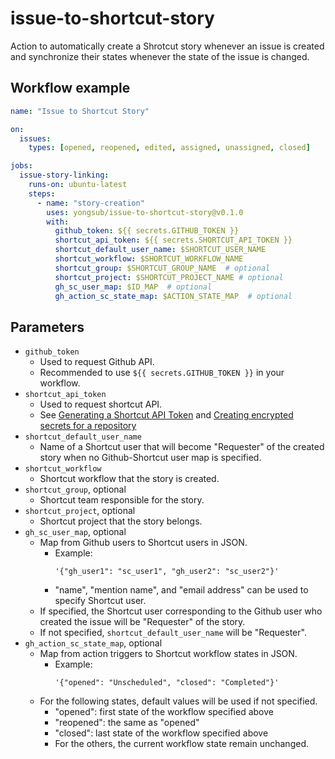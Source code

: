 # issue-to-shortcut-story

Action to automatically create a Shrotcut story whenever an issue is created and synchronize their states whenever the state of the issue is changed.

## Workflow example

```yaml
name: "Issue to Shortcut Story"

on: 
  issues:
    types: [opened, reopened, edited, assigned, unassigned, closed]

jobs:
  issue-story-linking:
    runs-on: ubuntu-latest
    steps:
      - name: "story-creation"
        uses: yongsub/issue-to-shortcut-story@v0.1.0
        with:
          github_token: ${{ secrets.GITHUB_TOKEN }}
          shortcut_api_token: ${{ secrets.SHORTCUT_API_TOKEN }}
          shortcut_default_user_name: $SHORTCUT_USER_NAME
          shortcut_workflow: $SHORTCUT_WORKFLOW_NAME
          shortcut_group: $SHORTCUT_GROUP_NAME  # optional
          shortcut_project: $SHORTCUT_PROJECT_NAME # optional
          gh_sc_user_map: $ID_MAP  # optional
          gh_action_sc_state_map: $ACTION_STATE_MAP  # optional
```

## Parameters
- `github_token`
    - Used to request Github API.
    - Recommended to use `${{ secrets.GITHUB_TOKEN }}` in your workflow.
- `shortcut_api_token`
    - Used to request shortcut API.
    - See 
    [Generating a Shortcut API Token](https://help.shortcut.com/hc/en-us/articles/205701199-Shortcut-API-Tokens) and
    [Creating encrypted secrets for a repository](https://docs.github.com/en/actions/security-guides/encrypted-secrets#creating-encrypted-secrets-for-a-repository)
- `shortcut_default_user_name`
    - Name of a Shortcut user that will become "Requester" of the created story when no Github-Shortcut user map is specified.
- `shortcut_workflow`
    - Shortcut workflow that the story is created.
- `shortcut_group`, optional
    - Shortcut team responsible for the story.
- `shortcut_project`, optional
    - Shortcut project that the story belongs.
- `gh_sc_user_map`, optional
    - Map from Github users to Shortcut users in JSON.
        - Example:
            ```
            '{"gh_user1": "sc_user1", "gh_user2": "sc_user2"}'
            ```
        - "name", "mention name", and "email address" can be used to specify Shortcut user.
    - If specified, the Shortcut user corresponding to the Github user who created the issue will be "Requester" of the story.
    - If not specified, `shortcut_default_user_name` will be "Requester".
- `gh_action_sc_state_map`, optional
    - Map from action triggers to Shortcut workflow states in JSON.
        - Example:
            ```
            '{"opened": "Unscheduled", "closed": "Completed"}'
            ``` 
    - For the following states, default values will be used if not specified.
        - "opened": first state of the workflow specified above
        - "reopened": the same as "opened"
        - "closed": last state of the workflow specified above
        - For the others, the current workflow state remain unchanged.



